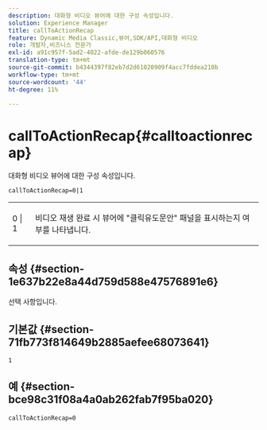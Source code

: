 ```yaml
---
description: 대화형 비디오 뷰어에 대한 구성 속성입니다.
solution: Experience Manager
title: callToActionRecap
feature: Dynamic Media Classic,뷰어,SDK/API,대화형 비디오
role: 개발자,비즈니스 전문가
exl-id: a91c957f-5ad2-4022-afde-de129b060576
translation-type: tm+mt
source-git-commit: b4344397f82eb7d2d61020909f4acc7fddea210b
workflow-type: tm+mt
source-wordcount: '44'
ht-degree: 11%

---
```


# callToActionRecap{#calltoactionrecap}

대화형 비디오 뷰어에 대한 구성 속성입니다.

`callToActionRecap=0|1`

<table id="table_441553CD34C94A58A9D7CBF772DEDDB6"> 
 <tbody> 
  <tr> 
   <td colname="col1"> <p> <span class="codeph"> 0 | 1</span> </p> </td> 
   <td colname="col2"> <p> 비디오 재생 완료 시 뷰어에 "클릭유도문안" 패널을 표시하는지 여부를 나타냅니다. </p> </td> 
  </tr> 
 </tbody> 
</table>

## 속성 {#section-1e637b22e8a44d759d588e47576891e6}

선택 사항입니다.

## 기본값 {#section-71fb773f814649b2885aefee68073641}

`1`

## 예 {#section-bce98c31f08a4a0ab262fab7f95ba020}

```
callToActionRecap=0
```
